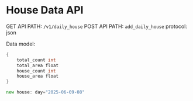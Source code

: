 # House Data API

GET API PATH: `/v1/daily_house`
POST API PATH: `add_daily_house`
protocol: json

Data model:

```go
{
    total_count int
    total_area float
    house_count int
    house_area float
}

new house: day="2025-06-09-08"

```
